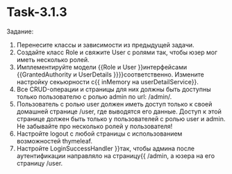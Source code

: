 # Task-3.1.3

Задание:
<ol>
<li>Перенесите классы и зависимости из предыдущей задачи.

<li>Создайте класс Role и свяжите User с ролями так, чтобы юзер мог иметь несколько ролей.

<li>Имплементируйте модели {{Role и User }}интерфейсами {{GrantedAuthority и UserDetails }}}}соответственно. Измените настройку секьюрности с{{ inMemory на userDetailService}}.

<li>Все CRUD-операции и страницы для них должны быть доступны только пользователю с ролью admin по url: /admin/.

<li>Пользователь с ролью user должен иметь доступ только к своей домашней странице /user, где выводятся его данные. Доступ к этой странице должен быть только у пользователей с ролью user и admin. Не забывайте про несколько ролей у пользователя!

<li>Настройте logout с любой страницы с использованием возможностей thymeleaf.

<li>Настройте LoginSuccessHandler }}так, чтобы админа после аутентификации направляло на страницу{{ /admin, а юзера на его страницу /user.
  </ol>
